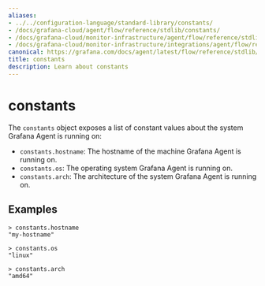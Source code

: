 ```yaml
---
aliases:
- ../../configuration-language/standard-library/constants/
- /docs/grafana-cloud/agent/flow/reference/stdlib/constants/
- /docs/grafana-cloud/monitor-infrastructure/agent/flow/reference/stdlib/constants/
- /docs/grafana-cloud/monitor-infrastructure/integrations/agent/flow/reference/stdlib/constants/
canonical: https://grafana.com/docs/agent/latest/flow/reference/stdlib/constants/
title: constants
description: Learn about constants
---
```


# constants

The `constants` object exposes a list of constant values about the system
Grafana Agent is running on:

* `constants.hostname`: The hostname of the machine Grafana Agent is running
  on.
* `constants.os`: The operating system Grafana Agent is running on.
* `constants.arch`: The architecture of the system Grafana Agent is running on.

## Examples

```
> constants.hostname
"my-hostname"

> constants.os
"linux"

> constants.arch
"amd64"
```

